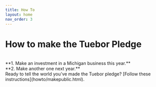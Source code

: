 ```yaml
---
title: How To
layout: home
nav_order: 3
---
```


# How to make the Tuebor Pledge

<br/> 
**1. Make an investment in a Michigan business this year.** <br/>
**2. Make another one next year.**

<br/> 
Ready to tell the world you've made the Tuebor pledge? [Follow these instructions](howto/makepublic.html).
